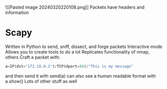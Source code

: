 ![[Pasted image 20240320220108.png]]
Packets have headers and information

# Scapy
Written in Python to send, sniff, dissect, and forge packets
	Interactive mode
Allows you to create tools to do a lot
Replicates functionality of nmap, others
Craft a packet with: 
```py
a=IP(dst="172.16.0.1")/TCP(dport=80)/"This is my message"
```
and then send it with send(a)
can also see a human readable format with a.show()
Lots of other stuff as well